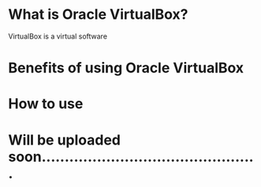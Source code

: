 # What is Oracle VirtualBox?

VirtualBox is a virtual software

# Benefits of using Oracle VirtualBox

# How to use

# Will be uploaded soon...............................................
